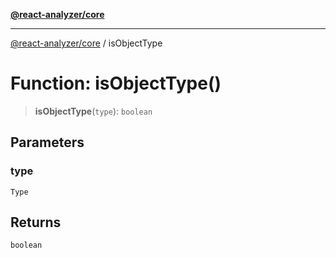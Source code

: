 [**@react-analyzer/core**](../README.md)

***

[@react-analyzer/core](../README.md) / isObjectType

# Function: isObjectType()

> **isObjectType**(`type`): `boolean`

## Parameters

### type

`Type`

## Returns

`boolean`

